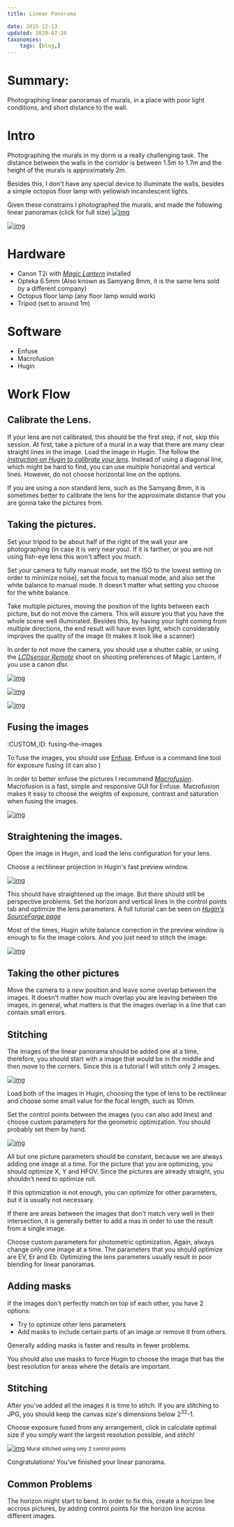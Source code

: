 ```yaml
---
title: Linear Panorama

date: 2015-12-13
updated: 2020-07-26
taxonomies:
    tags: [blog,]
---
```



# Summary:

Photographing linear panoramas of murals, in a place with poor light conditions, and short distance to the wall.


# Intro

Photographing the murals in my dorm is a really challenging task. The
distance between the walls in the corridor is between 1.5m to 1.7m and
the height of the murals is approximately 2m.

Besides this, I don't have any special device to illuminate the walls,
besides a simple octopus floor lamp with yellowish incandescent lights.

Given these constrains I photographed the murals, and made the following
linear panoramas (click for full size)
[![img](http://slugwiki.mit.edu/images/thumb/5/5e/BS.jpg/798px-BS.jpg)](http://slugwiki.mit.edu/images/5/5e/BS.jpg)

[![img](http://slugwiki.mit.edu/images/thumb/5/5b/BC.jpg/800px-BC.jpg)](http://slugwiki.mit.edu/images/5/5b/BC.jpg)


# Hardware

-   Canon T2i with [*Magic Lantern*](http://www.magiclantern.fm/)
    installed
-   Opteka 6.5mm (Also known as Samyang 8mm, it is the same lens sold by
    a different company)
-   Octopus floor lamp (any floor lamp would work)
-   Tripod (set to around 1m)


# Software

-   Enfuse
-   Macrofusion
-   Hugin


# Work Flow



## Calibrate the Lens.

If your lens are not calibrated, this should be the first step, if not,
skip this session. At first, take a picture of a mural in a way that
there are many clear straight lines in the image. Load the image in
Hugin. The follow the
[*instruction on Hugin to calibrate your lens*](http://hugin.sourceforge.net/tutorials/calibration/en.shtml). Instead of using a diagonal line,
which might be hard to find, you can use multiple horizontal and
vertical lines. However, do not choose horizontal line on the options.

If you are using a non standard lens, such as the Samyang 8mm, it is
sometimes better to calibrate the lens for the approximate distance that
you are gonna take the pictures from.


## Taking the pictures.

Set your tripod to be about half of the right of the wall your are
photographing (in case it is very near you). If it is farther, or you
are not using fish-eye lens this won't affect you much.

Set your camera to fully manual mode, set the ISO to the lowest setting
(in order to minimize noise), set the focus to manual mode, and also set
the white balance to manual mode. It doesn't matter what setting you
choose for the white balance.

Take multiple pictures, moving the position of the lights between each
picture, but do not move the camera. This will assure you that you have
the whole scene well illuminated. Besides this, by having your light
coming from multiple directions, the end result will have even light,
which considerably improves the quality of the image (It makes it look
like a scanner)

In order to not move the camera, you should use a shutter cable, or
using the [*LCDsensor Remote*](http://wiki.magiclantern.fm/userguide)
shoot on shooting preferences of Magic Lantern, if you use a canon dlsr.

[![img](./jpg/mural_1.jpg)](./jpg/mural_1.jpg)

[![img](./jpg/mural_2.jpg)](./jpg/mural_2.jpg)

[![img](./jpg/mural_3.jpg)](./jpg/mural_3.jpg)


## Fusing the images

:CUSTOM\_ID: fusing-the-images

To fuse the images, you should use
[Enfuse](http://wiki.panotools.org/Enfuse). Enfuse is a command line
tool for exposure fusing (it can also )

In order to better enfuse the pictures I recommend
[*Macrofusion*](http://sourceforge.net/projects/macrofusion/).
Macrofusion is a fast, simple and responsive GUI for Enfuse. Macrofusion
makes it easy to choose the weights of exposure, contrast and saturation
when fusing the images.

[![img](./jpg/mural_enfused.jpg "Mural enfused ")](./jpg/mural_enfused.jpg)


## Straightening the images.

Open the image in Hugin, and load the lens configuration for your lens.

Choose a rectilinear projection in Hugin's fast preview window.

[![img](./png/hugin_options.png)](./png/hugin_options.png)

This should have straightened up the image. But there should still be
perspective problems. Set the horizon and vertical lines in the control
points tab and optimize the lens parameters. A full tutorial can be seen
on
[*Hugin's
SourceForge page*](http://hugin.sourceforge.net/tutorials/perspective/en.shtml)

Most of the times, Hugin white balance correction in the preview window
is enough to fix the image colors. And you just need to stitch the
image.

[![img](./jpg/mural_final.jpg "Mural final ")](./jpg/mural_final.jpg)


## Taking the other pictures

Move the camera to a new position and leave some overlap between the
images. It doesn't matter how much overlap you are leaving between the
images, in general, what matters is that the images overlap in a line
that can contain small errors.


## Stitching

The images of the linear panorama should be added one at a time,
therefore, you should start with a image that would be in the middle and
then move to the corners. Since this is a tutorial I will stitch only 2
images.

[![img](./jpg/mural2_final.jpg "Second Mural ")](./jpg/mural2_final.jpg)

Load both of the images in Hugin, choosing the type of lens to be
rectilinear and choose some small value for the focal length, such as
10mm.

Set the control points between the images (you can also add lines) and
choose custom parameters for the geometric optimization. You should
probably set them by hand.

[![img](./png/hugin_options2.png "Hugin Rectilinear ")](./png/hugin_options2.png)

All but one picture parameters should be constant, because we are always
adding one image at a time. For the picture that you are optimizing, you
should optimize X, Y and HFOV. Since the pictures are already straight,
you shouldn't need to optimize roll.

If this optimization is not enough, you can optimize for other
parameters, but it is usually not necessary.

If there are areas between the images that don't match very well in
their intersection, it is generally better to add a mas in order to use
the result from a single image.

Choose custom parameters for photometric optimization. Again, always
change only one image at a time. The parameters that you should optimize
are EV, Er and Eb. Optimizing the lens parameters usually result in poor
blending for linear panoramas.


## Adding masks

If the images don't perfectly match on top of each other, you have 2
options:

-   Try to optimize other lens parameters
-   Add masks to include certain parts of an image or remove it from
    others.

Generally adding masks is faster and results in fewer problems.

You should also use masks to force Hugin to choose the image that has
the best resolution for areas where the details are important.


## Stitching

After you've added all the images it is time to stitch. If you are
stitching to JPG, you should keep the canvas size's dimensions below
2<sup>32</sup>-1.

Choose exposure fused from any arrangement, click in calculate optimal
size if you simply want the largest resolution possible, and stitch!

[![img](./jpg/mural_stitched640x640.jpg)](./jpg/mural_stitched.jpg)
<small>
Mural stitched using only 2 control points</small>

Congratulations! You've finished your linear panorama.


## Common Problems

The horizon might start to bend. In order to fix this, create a horizon
line accross pictures, by adding control points for the horizon line
across different images.

